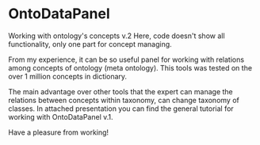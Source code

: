 # OntoDataPanel
Working with ontology's concepts v.2
Here, code doesn't show all functionality, only one part for concept managing.

From my experience, it can be so useful panel for working with relations among concepts of ontology (meta ontology).
This tools was tested on the over 1 million concepts in dictionary.

The main advantage over other tools that the expert can manage the relations between concepts within taxonomy, can change taxonomy 
of classes. In attached presentation you can find the general tutorial for working with OntoDataPanel v.1. 

Have a pleasure from working!
